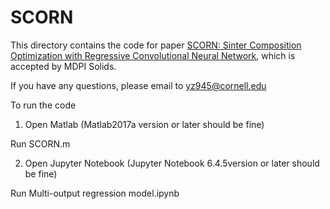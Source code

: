 # SCORN

This directory contains the code for paper [SCORN: Sinter Composition Optimization with Regressive Convolutional Neural Network](https://w6-2615/6), which is accepted by MDPI Solids.


If you have any questions, please email to yz945@cornell.edu


To run the code

1. Open Matlab (Matlab2017a version or later should be fine)

Run SCORN.m

2. Open  Jupyter Notebook (Jupyter Notebook 6.4.5version or later should be fine)

Run Multi-output regression model.ipynb
